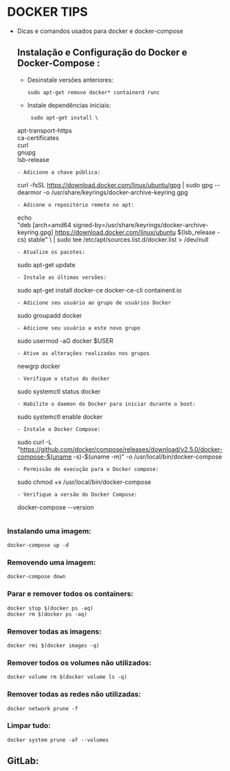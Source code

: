 # DOCKER TIPS

- Dicas e comandos usados para docker e docker-compose

  ## Instalação e Configuração do Docker e Docker-Compose :

  - Desinstale versões anteriores:
     ```
     sudo apt-get remove docker* containerd runc
     ```
   - Instale dependências iniciais:
     ```
      sudo apt-get install \
    apt-transport-https \
    ca-certificates \
    curl \
    gnupg \
    lsb-release
     ```
   - Adicione a chave pública:
     ```
     curl -fsSL https://download.docker.com/linux/ubuntu/gpg | sudo gpg --dearmor -o /usr/share/keyrings/docker-archive-keyring.gpg
     ```
   - Adicone o repositório remoto no apt:
     ```
     echo \
     "deb [arch=amd64 signed-by=/usr/share/keyrings/docker-archive-keyring.gpg] https://download.docker.com/linux/ubuntu $(lsb_release -cs) stable" \  |  sudo tee /etc/apt/sources.list.d/docker.list > /dev/null  
     ```    
   - Atualize os pacotes:
     ```
     sudo apt-get update
     ```
   - Instale as últimas versões:
     ```
     sudo apt-get install docker-ce docker-ce-cli containerd.io
     ```
   - Adicione seu usuário ao grupo de usuários Docker
     ```
     sudo groupadd docker
     ```
   - Adicione seu usuário a este novo grupo
     ```
     sudo usermod -aG docker $USER
     ```
   - Ative as alterações realizadas nos grupos
     ```
     newgrp docker
     ```
   - Verifique o status do docker
     ```
     sudo systemctl status docker
     ```
   - Habilite o daemon do Docker para iniciar durante o boot:
     ```
     sudo systemctl enable docker
     ```
   - Instale o Docker Compose:
     ```
     sudo curl -L "https://github.com/docker/compose/releases/download/v2.5.0/docker-compose-$(uname -s)-$(uname -m)" -o /usr/local/bin/docker-compose
     ```
   - Permissão de execução para o Docker compose:
     ```
     sudo chmod +x /usr/local/bin/docker-compose
     ```
   - Verifique a versão do Docker Compose:
     ```
     docker-compose --version
     ```

### Instalando uma imagem:
```
docker-compose up -d
```
### Removendo uma imagem:
```
docker-compose down
```
### Parar e remover todos os containers:
```
docker stop $(docker ps -aq)
docker rm $(docker ps -aq)
```
### Remover todas as imagens:
```
docker rmi $(docker images -q)
```
### Remover todos os volumes não utilizados:
```
docker volume rm $(docker volume ls -q)
```
### Remover todas as redes não utilizadas:
```
docker network prune -f
```
### Limpar tudo:
```
docker system prune -af --volumes
```

## GitLab: